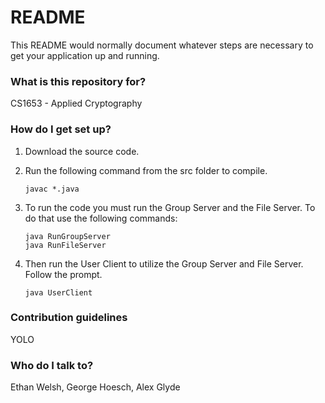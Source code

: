 # README #

This README would normally document whatever steps are necessary to get your application up and running.

### What is this repository for? ###

CS1653 - Applied Cryptography

### How do I get set up? ###

1. Download the source code.
2. Run the following command from the src folder to compile.

    ``` javac *.java ```

3. To run the code you must run the Group Server and the File Server. To do that use the following commands:

    ``` java RunGroupServer ```  
    ``` java RunFileServer ```

4. Then run the User Client to utilize the Group Server and File Server. Follow the prompt.

    ``` java UserClient ```

### Contribution guidelines ###

YOLO

### Who do I talk to? ###

Ethan Welsh, George Hoesch, Alex Glyde
